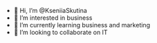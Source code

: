 - 👋 Hi, I’m @KseniiaSkutina
- 👀 I’m interested in business
- 🌱 I’m currently learning business and marketing
- 💞️ I’m looking to collaborate on IT

<!---
KseniiaSkutina/KseniiaSkutina is a ✨ special ✨ repository because its `README.md` (this file) appears on your GitHub profile.
You can click the Preview link to take a look at your changes.
--->
